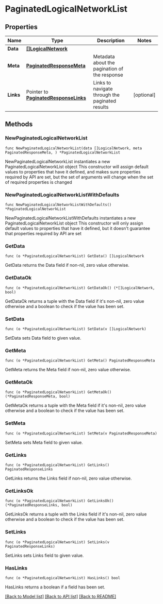 # PaginatedLogicalNetworkList

## Properties

Name | Type | Description | Notes
------------ | ------------- | ------------- | -------------
**Data** | [**[]LogicalNetwork**](LogicalNetwork.md) |  | 
**Meta** | [**PaginatedResponseMeta**](PaginatedResponseMeta.md) | Metadata about the pagination of the response | 
**Links** | Pointer to [**PaginatedResponseLinks**](PaginatedResponseLinks.md) | Links to navigate through the paginated results | [optional] 

## Methods

### NewPaginatedLogicalNetworkList

`func NewPaginatedLogicalNetworkList(data []LogicalNetwork, meta PaginatedResponseMeta, ) *PaginatedLogicalNetworkList`

NewPaginatedLogicalNetworkList instantiates a new PaginatedLogicalNetworkList object
This constructor will assign default values to properties that have it defined,
and makes sure properties required by API are set, but the set of arguments
will change when the set of required properties is changed

### NewPaginatedLogicalNetworkListWithDefaults

`func NewPaginatedLogicalNetworkListWithDefaults() *PaginatedLogicalNetworkList`

NewPaginatedLogicalNetworkListWithDefaults instantiates a new PaginatedLogicalNetworkList object
This constructor will only assign default values to properties that have it defined,
but it doesn't guarantee that properties required by API are set

### GetData

`func (o *PaginatedLogicalNetworkList) GetData() []LogicalNetwork`

GetData returns the Data field if non-nil, zero value otherwise.

### GetDataOk

`func (o *PaginatedLogicalNetworkList) GetDataOk() (*[]LogicalNetwork, bool)`

GetDataOk returns a tuple with the Data field if it's non-nil, zero value otherwise
and a boolean to check if the value has been set.

### SetData

`func (o *PaginatedLogicalNetworkList) SetData(v []LogicalNetwork)`

SetData sets Data field to given value.


### GetMeta

`func (o *PaginatedLogicalNetworkList) GetMeta() PaginatedResponseMeta`

GetMeta returns the Meta field if non-nil, zero value otherwise.

### GetMetaOk

`func (o *PaginatedLogicalNetworkList) GetMetaOk() (*PaginatedResponseMeta, bool)`

GetMetaOk returns a tuple with the Meta field if it's non-nil, zero value otherwise
and a boolean to check if the value has been set.

### SetMeta

`func (o *PaginatedLogicalNetworkList) SetMeta(v PaginatedResponseMeta)`

SetMeta sets Meta field to given value.


### GetLinks

`func (o *PaginatedLogicalNetworkList) GetLinks() PaginatedResponseLinks`

GetLinks returns the Links field if non-nil, zero value otherwise.

### GetLinksOk

`func (o *PaginatedLogicalNetworkList) GetLinksOk() (*PaginatedResponseLinks, bool)`

GetLinksOk returns a tuple with the Links field if it's non-nil, zero value otherwise
and a boolean to check if the value has been set.

### SetLinks

`func (o *PaginatedLogicalNetworkList) SetLinks(v PaginatedResponseLinks)`

SetLinks sets Links field to given value.

### HasLinks

`func (o *PaginatedLogicalNetworkList) HasLinks() bool`

HasLinks returns a boolean if a field has been set.


[[Back to Model list]](../README.md#documentation-for-models) [[Back to API list]](../README.md#documentation-for-api-endpoints) [[Back to README]](../README.md)


